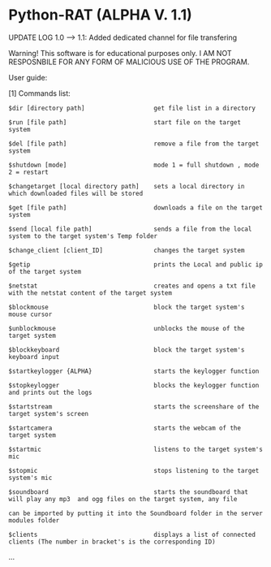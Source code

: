 # Python-RAT (ALPHA V. 1.1)

UPDATE LOG 1.0 --> 1.1: Added dedicated channel for file transfering

Warning! This software is for educational purposes only. I AM NOT RESPOSNBILE FOR ANY FORM OF MALICIOUS USE OF THE PROGRAM.

User guide:

[1] Commands list:

    $dir [directory path]                   get file list in a directory
    
    $run [file path]                        start file on the target system

    $del [file path]                        remove a file from the target system

    $shutdown [mode]                        mode 1 = full shutdown , mode 2 = restart

    $changetarget [local directory path]    sets a local directory in which downloaded files will be stored

    $get [file path]                        downloads a file on the target system

    $send [local file path]                 sends a file from the local system to the target system's Temp folder

    $change_client [client_ID]              changes the target system

    $getip                                  prints the Local and public ip of the target system

    $netstat                                creates and opens a txt file with the netstat content of the target system

    $blockmouse                             block the target system's mouse cursor

    $unblockmouse                           unblocks the mouse of the target system

    $blockkeyboard                          block the target system's keyboard input

    $startkeylogger {ALPHA}                 starts the keylogger function

    $stopkeylogger                          blocks the keylogger function and prints out the logs

    $startstream                            starts the screenshare of the target system's screen

    $startcamera                            starts the webcam of the target system

    $startmic                               listens to the target system's mic

    $stopmic                                stops listening to the target system's mic

    $soundboard                             starts the soundboard that will play any mp3  and ogg files on the target system, any file  

    can be imported by putting it into the Soundboard folder in the server modules folder

    $clients                                displays a list of connected clients (The number in bracket's is the corresponding ID)



...
